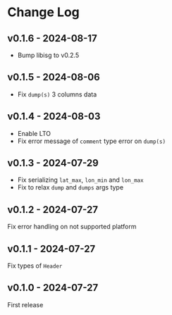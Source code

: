 # Change Log

## v0.1.6 - 2024-08-17

- Bump libisg to v0.2.5

## v0.1.5 - 2024-08-06

- Fix `dump(s)` 3 columns data

## v0.1.4 - 2024-08-03

- Enable LTO
- Fix error message of `comment` type error on `dump(s)`

## v0.1.3 - 2024-07-29

- Fix serializing `lat_max`, `lon_min` and `lon_max`
- Fix to relax `dump` and `dumps` args type

## v0.1.2 - 2024-07-27

Fix error handling on not supported platform

## v0.1.1 - 2024-07-27

Fix types of `Header`

## v0.1.0 - 2024-07-27

First release
